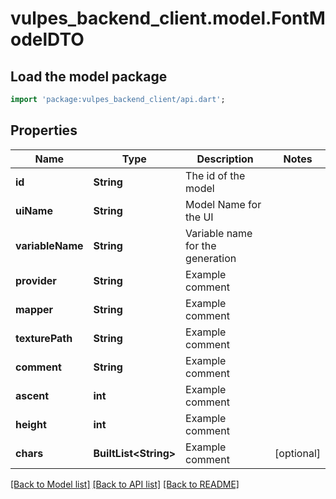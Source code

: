 # vulpes_backend_client.model.FontModelDTO

## Load the model package
```dart
import 'package:vulpes_backend_client/api.dart';
```

## Properties
Name | Type | Description | Notes
------------ | ------------- | ------------- | -------------
**id** | **String** | The id of the model | 
**uiName** | **String** | Model Name for the UI | 
**variableName** | **String** | Variable name for the generation | 
**provider** | **String** | Example comment | 
**mapper** | **String** | Example comment | 
**texturePath** | **String** | Example comment | 
**comment** | **String** | Example comment | 
**ascent** | **int** | Example comment | 
**height** | **int** | Example comment | 
**chars** | **BuiltList&lt;String&gt;** | Example comment | [optional] 

[[Back to Model list]](../README.md#documentation-for-models) [[Back to API list]](../README.md#documentation-for-api-endpoints) [[Back to README]](../README.md)


